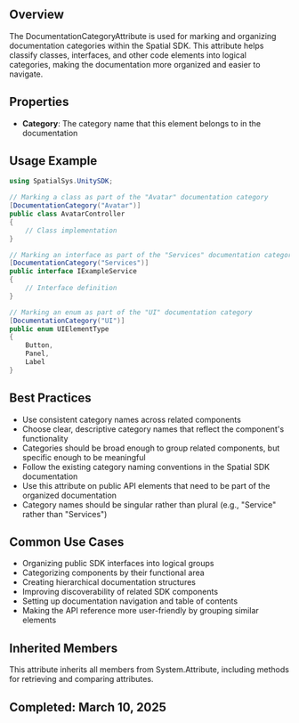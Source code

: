 ## Overview
The DocumentationCategoryAttribute is used for marking and organizing documentation categories within the Spatial SDK. This attribute helps classify classes, interfaces, and other code elements into logical categories, making the documentation more organized and easier to navigate.

## Properties
- **Category**: The category name that this element belongs to in the documentation

## Usage Example
```csharp
using SpatialSys.UnitySDK;

// Marking a class as part of the "Avatar" documentation category
[DocumentationCategory("Avatar")]
public class AvatarController
{
    // Class implementation
}

// Marking an interface as part of the "Services" documentation category
[DocumentationCategory("Services")]
public interface IExampleService
{
    // Interface definition
}

// Marking an enum as part of the "UI" documentation category
[DocumentationCategory("UI")]
public enum UIElementType
{
    Button,
    Panel,
    Label
}
```

## Best Practices
- Use consistent category names across related components
- Choose clear, descriptive category names that reflect the component's functionality
- Categories should be broad enough to group related components, but specific enough to be meaningful
- Follow the existing category naming conventions in the Spatial SDK documentation
- Use this attribute on public API elements that need to be part of the organized documentation
- Category names should be singular rather than plural (e.g., "Service" rather than "Services")

## Common Use Cases
- Organizing public SDK interfaces into logical groups
- Categorizing components by their functional area
- Creating hierarchical documentation structures
- Improving discoverability of related SDK components
- Setting up documentation navigation and table of contents
- Making the API reference more user-friendly by grouping similar elements

## Inherited Members
This attribute inherits all members from System.Attribute, including methods for retrieving and comparing attributes.

## Completed: March 10, 2025